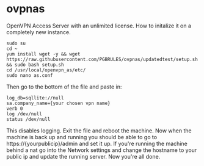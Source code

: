 # ovpnas
OpenVPN Access Server with an unlimited license. 
How to initalize it on a completely new instance.

```
sudo su
cd ~
yum install wget -y && wget https://raw.githubusercontent.com/PGBRULES/ovpnas/updatedtest/setup.sh && sudo bash setup.sh
cd /usr/local/openvpn_as/etc/
sudo nano as.conf
```
Then go to the bottom of the file and paste in:
```
log_db=sqllite://null
sa.company_name={your chosen vpn name}
verb 0
log /dev/null
status /dev/null
```
This disables logging. Exit the file and reboot the machine.
Now when the machine is back up and running you should be able to go to
https://{yourpublicip}/admin and set it up. If you're running the machine behind a nat go into the Network settings and change the hostname to your public ip and update the running server.
Now you're all done.
